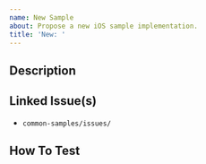 ```yaml
---
name: New Sample
about: Propose a new iOS sample implementation.
title: 'New: '
---
```


<!-- At minimum, add one or two sentences describing the issue. If logging a bug, please provide clear steps to reproduce. -->

<!--
-->

## Description
<!--
	At minimum, add one or two sentences describing the new sample.
	If the sample has multiple features, use an unordered list.
	Including a link to the sample's directory on current branch is a plus!
	E.g. This PR implements `SAMPLE_NAME` in `SAMPLE_CATEGORY` category.
-->

## Linked Issue(s)
<!--
	Provide a truncated URL to the internal issue.
	E.g. `common-samples/issues/1000`, `cocoa/issues/10000`, etc. Issues, PRs in public GitHub repositories of other platforms can also be pasted here. 
-->
- `common-samples/issues/`

<!-- 
## Screenshots
 -->
<!--
	Optionally, include H.264 video, GIF, or screenshots to show the expected behaviors for a complex sample.
-->

## How To Test
<!--
	For simple samples, describe what is expected upon sample launch. 
	For complex samples, provide a numbered list of steps to get the expected result.
-->

<!-- 
## To Discuss
 -->
<!--
	Optionally, if there are points that a reviewer needs to pay attention to, list them here.
-->